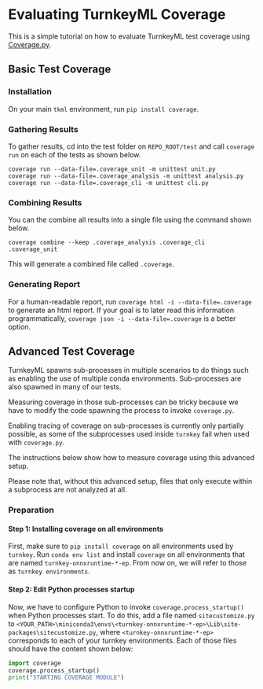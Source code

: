 # Evaluating TurnkeyML Coverage

This is a simple tutorial on how to evaluate TurnkeyML test coverage using [Coverage.py](https://coverage.readthedocs.io/en/7.3.2/#quick-start).

## Basic Test Coverage

### Installation

On your main `tkml` environment, run `pip install coverage`.

### Gathering Results

To gather results, cd into the test folder on `REPO_ROOT/test` and call `coverage run` on each of the tests as shown below.

```
coverage run --data-file=.coverage_unit -m unittest unit.py
coverage run --data-file=.coverage_analysis -m unittest analysis.py
coverage run --data-file=.coverage_cli -m unittest cli.py
```

### Combining Results

You can the combine all results into a single file using the command shown below.

```
coverage combine --keep .coverage_analysis .coverage_cli .coverage_unit
```

This will generate a combined file called `.coverage`.

### Generating Report

For a human-readable report, run `coverage html -i --data-file=.coverage` to generate an html report. If your goal is to later read this information programmatically, `coverage json -i --data-file=.coverage` is a better option.

## Advanced Test Coverage

TurnkeyML spawns sub-processes in multiple scenarios to do things such as enabling the use of multiple conda environments. Sub-processes are also spawned in many of our tests.

Measuring coverage in those sub-processes can be tricky because we have to modify the code spawning the process to invoke `coverage.py`.

Enabling tracing of coverage on sub-processes is currently only partially possible, as some of the subprocesses used inside `turnkey` fail when used with `coverage.py`.

The instructions below show how to measure coverage using this advanced setup.

Please note that, without this advanced setup, files that only execute within a subprocess are not analyzed at all. 

### Preparation

#### Step 1: Installing coverage on all environments

First, make sure to `pip install coverage` on all environments used by `turnkey`. Run `conda env list` and install `coverage` on all environments that are named `turnkey-onnxruntime-*-ep`. From now on, we will refer to those as `turnkey environments`.

#### Step 2: Edit Python processes startup

Now, we have to configure Python to invoke `coverage.process_startup()` when Python processes start. To do this, add a file named `sitecustomize.py` to `<YOUR_PATH>\miniconda3\envs\<turnkey-onnxruntime-*-ep>\Lib\site-packages\sitecustomize.py`, where `<turnkey-onnxruntime-*-ep>` corresponds to each of your turnkey environments. Each of those files should have the content shown below:

```python
import coverage
coverage.process_startup()
print("STARTING COVERAGE MODULE")
```
